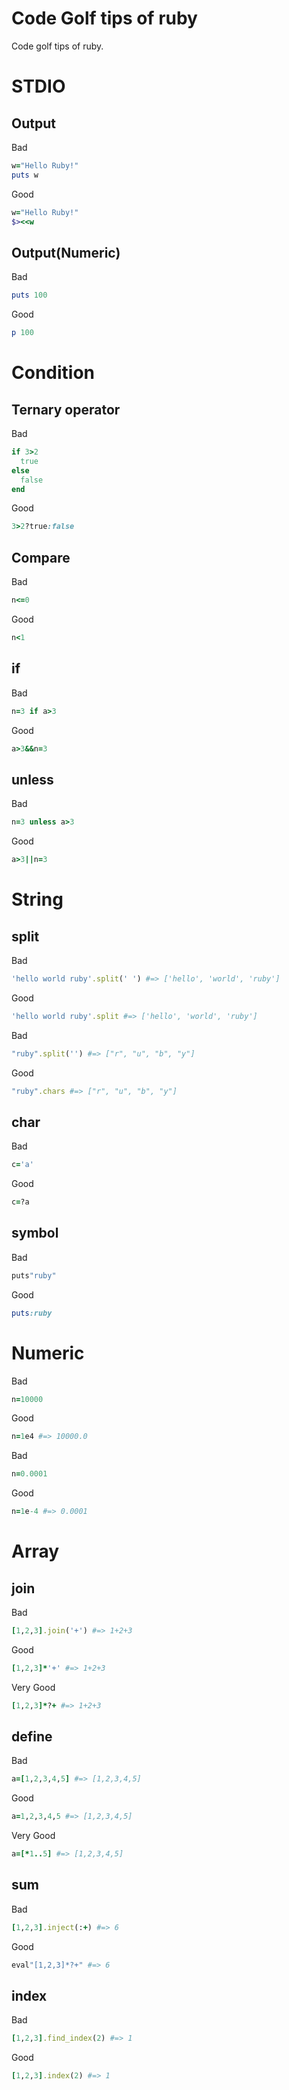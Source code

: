# Code Golf tips of ruby
Code golf tips of ruby.

# STDIO

## Output

Bad

```ruby
w="Hello Ruby!"
puts w
```

Good

```ruby
w="Hello Ruby!"
$><<w
```

## Output(Numeric)

Bad

```ruby
puts 100
```

Good

```ruby
p 100
```

# Condition

## Ternary operator

Bad

```ruby
if 3>2
  true
else
  false
end
```

Good

```ruby
3>2?true:false
```

## Compare

Bad

```ruby
n<=0
```

Good

```ruby
n<1
```

## if

Bad

```ruby
n=3 if a>3
```

Good

```ruby
a>3&&n=3
```

## unless

Bad

```ruby
n=3 unless a>3
```

Good

```ruby
a>3||n=3
```

# String

## split

Bad

```ruby
'hello world ruby'.split(' ') #=> ['hello', 'world', 'ruby']
```

Good

```ruby
'hello world ruby'.split #=> ['hello', 'world', 'ruby']
```

Bad

```ruby
"ruby".split('') #=> ["r", "u", "b", "y"]
```

Good

```ruby
"ruby".chars #=> ["r", "u", "b", "y"]
```

## char

Bad

```ruby
c='a'
```

Good

```ruby
c=?a
```

## symbol

Bad

```ruby
puts"ruby"
```

Good

```ruby
puts:ruby
```

# Numeric

Bad

```ruby
n=10000
```

Good

```ruby
n=1e4 #=> 10000.0
```

Bad

```ruby
n=0.0001
```

Good

```ruby
n=1e-4 #=> 0.0001
```

# Array

## join

Bad

```ruby
[1,2,3].join('+') #=> 1+2+3
```

Good

```ruby
[1,2,3]*'+' #=> 1+2+3
```

Very Good

```ruby
[1,2,3]*?+ #=> 1+2+3
```

## define

Bad

```ruby
a=[1,2,3,4,5] #=> [1,2,3,4,5]
```

Good

```ruby
a=1,2,3,4,5 #=> [1,2,3,4,5]
```

Very Good

```ruby
a=[*1..5] #=> [1,2,3,4,5]
```

## sum

Bad

```ruby
[1,2,3].inject(:+) #=> 6
```

Good

```ruby
eval"[1,2,3]*?+" #=> 6
```

## index

Bad

```ruby
[1,2,3].find_index(2) #=> 1
```

Good

```ruby
[1,2,3].index(2) #=> 1
```
